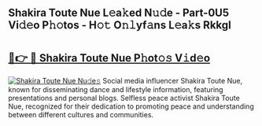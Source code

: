 ## Shakira Toute Nue L𝚎a𝚔ed N𝚞𝚍e - Part-0U5 Vi𝚍𝚎o P𝚑𝚘tos - H𝚘𝚝 O𝚗𝚕yf𝚊ns L𝚎a𝚔s RkkgI

# <h2><a href="http://kfajmu.oniu.top/?m=Shakira+Toute+Nue">🔗👉 🔴 Shakira Toute Nue P𝚑ot𝚘𝚜 V𝚒d𝚎o</a></h2>

[![Shakira Toute Nue Nu𝚍e𝚜](https://i.imgur.com/0qMVB7G.gif)](http://kfajmu.oniu.top/?m=Shakira+Toute+Nue)
Social media influencer Shakira Toute Nue, known for disseminating dance and lifestyle information, featuring presentations and personal blogs. Selfless peace activist Shakira Toute Nue, recognized for their dedication to promoting peace and understanding between different cultures and communities.  
